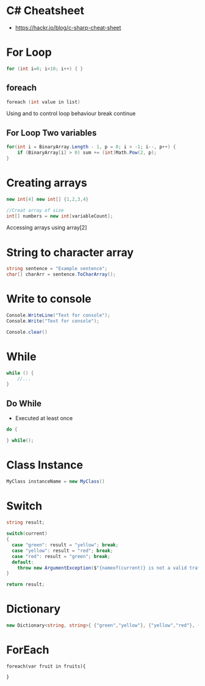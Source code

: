 # C# Cheatsheet
- https://hackr.io/blog/c-sharp-cheat-sheet

# For Loop

```c#
for (int i=0; i<10; i++) { }
```
## foreach
```c
foreach (int value in list)
```

Using and to control loop behaviour break continue

## For Loop Two variables
```c#
for(int i = BinaryArray.Length - 1, p = 0; i > -1; i--, p++) {
	if (BinaryArray[i] > 0) sum += (int)Math.Pow(2, p);
} 
```
# Creating arrays
```c#
new int[4] new int[] {1,2,3,4}

//Creat array of size
int[] numbers = new int[variableCount];
```

Accessing arrays using array[2]

# String to character array
```c#
string sentence = "Example sentence";  
char[] charArr = sentence.ToCharArray(); 
```

# Write to console
```c#
Console.WriteLine("Text for console");
Console.Write("Text for console");

Console.clear()
```

# While

```c#
while () {
	//...
}
```

## Do While

- Executed at least once
```c#
do {

} while();
```
# Class Instance
```c#
MyClass instanceName = new MyClass()
```

# Switch

```c#
string result;
        
switch(current)
{
  case "green": result = "yellow"; break;
  case "yellow": result = "red"; break;
  case "red": result = "green"; break;
  default:
	throw new ArgumentException($"{nameof(current)} is not a valid traffic light state.");
}

return result;
```

# Dictionary

```c#
new Dictionary<string, string>{ {"green","yellow"}, {"yellow","red"}, {"red","green"} }
```

# ForEach
```
foreach(var fruit in fruits){
	
}
```